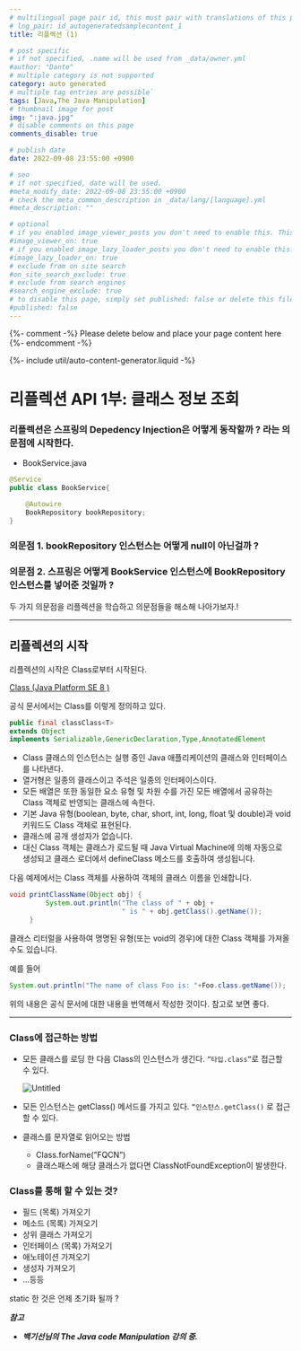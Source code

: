 ```yaml
---
# multilingual page pair id, this must pair with translations of this page. (This name must be unique)
# lng_pair: id_autogeneratedsamplecontent_1
title: 리플렉션 (1)

# post specific
# if not specified, .name will be used from _data/owner.yml
#author: "Dante"
# multiple category is not supported
category: auto generated
# multiple tag entries are possible`
tags: [Java,The Java Manipulation]
# thumbnail image for post
img: ":java.jpg"
# disable comments on this page
comments_disable: true

# publish date
date: 2022-09-08 23:55:00 +0900

# seo
# if not specified, date will be used.
#meta_modify_date: 2022-09-08 23:55:00 +0900
# check the meta_common_description in _data/lang/[language].yml
#meta_description: ""

# optional
# if you enabled image_viewer_posts you don't need to enable this. This is only if image_viewer_posts = false
#image_viewer_on: true
# if you enabled image_lazy_loader_posts you don't need to enable this. This is only if image_lazy_loader_posts = false
#image_lazy_loader_on: true
# exclude from on site search
#on_site_search_exclude: true
# exclude from search engines
#search_engine_exclude: true
# to disable this page, simply set published: false or delete this file
#published: false
---
```

{%- comment -%} Please delete below and place your page content here {%- endcomment -%}

{%- include util/auto-content-generator.liquid -%}

<!-- outline-start -->
# 리플렉션 API 1부: 클래스 정보 조회

### 리플렉션은  스프링의 Depedency Injection은 어떻게 동작할까 ? 라는 의문점에 시작한다.

- BookService.java

```java
@Service
public class BookService{

	@Autowire
	BookRepository bookRepository;
}
```

### 의문점 1. bookRepository 인스턴스는 어떻게  null이 아닌걸까 ?

### 의문점 2. 스프링은 어떻게 BookService 인스턴스에 BookRepository 인스턴스를 넣어준 것일까 ?

두 가지 의문점을 리플렉션을 학습하고 의문점들을 해소해 나아가보자.!

---

## 리플렉션의 시작

리플렉션의 시작은 Class<T>로부터 시작된다.

[Class (Java Platform SE 8 )](https://docs.oracle.com/javase/8/docs/api/java/lang/Class.html)

공식 문서에서는 Class를 이렇게 정의하고 있다.

```java
public final classClass<T>
extends Object
implements Serializable,GenericDeclaration,Type,AnnotatedElement
```

- Class 클래스의 인스턴스는 실행 중인 Java 애플리케이션의 클래스와 인터페이스를 나타낸다.
- 열거형은 일종의 클래스이고 주석은 일종의 인터페이스이다.
- 모든 배열은 또한 동일한 요소 유형 및 차원 수를 가진 모든 배열에서 공유하는 Class 객체로 반영되는 클래스에 속한다.
- 기본 Java 유형(boolean, byte, char, short, int, long, float 및 double)과 void 키워드도 Class 객체로 표현된다.
- 클래스에 공개 생성자가 없습니다.
- 대신 Class 객체는 클래스가 로드될 때 Java Virtual Machine에 의해 자동으로 생성되고 클래스 로더에서 defineClass 메소드를 호출하여 생성됩니다.

다음 예제에서는 Class 객체를 사용하여 객체의 클래스 이름을 인쇄합니다.

```java
void printClassName(Object obj) {
         System.out.println("The class of " + obj +
                            " is " + obj.getClass().getName());
     }
```

클래스 리터럴을 사용하여 명명된 유형(또는 void의 경우)에 대한 Class 객체를 가져올 수도 있습니다.

예를 들어

```java
System.out.println("The name of class Foo is: "+Foo.class.getName());
```

위의 내용은 공식 문서에 대한 내용을 번역해서 작성한 것이다.  참고로 보면 좋다.

---

### Class<T>에 접근하는 방법

- 모든 클래스를 로딩 한 다음 Class<T>의 인스턴스가 생긴다. `“타입.class”`로 접근할 수 있다.

  ![Untitled](https://user-images.githubusercontent.com/56623911/189153708-22797924-fa4f-4070-a2e5-398a1148e463.png)



- 모든 인스턴스는 getClass() 메서드를 가지고 있다. `“인스턴스.getClass()` 로 접근할 수 있다.
- 클래스를 문자열로 읽어오는 방법
  - Class.forName(”FQCN”)
  - 클래스패스에 해당 클래스가 없다면 ClassNotFoundException이 발생한다.

### Class<T>를 통해 할 수 있는 것?

- 필드 (목록) 가져오기
- 메소드 (목록) 가져오기
- 상위 클래스 가져오기
- 인터페이스 (목록) 가져오기
- 애노테이션 가져오기
- 생성자 가져오기
- …등등

static 한 것은 언제 초기화 될까 ?



***참고***

- ***백기선님의 The Java code Manipulation 강의 중.***

<!-- outline-end -->
